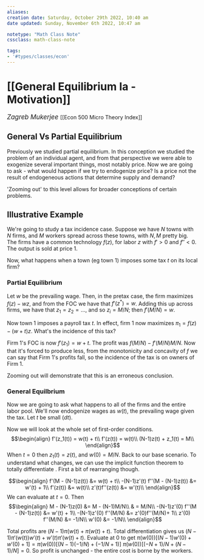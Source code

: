 ```yaml
---
aliases:
creation date: Saturday, October 29th 2022, 10:40 am
date updated: Sunday, November 6th 2022, 10:47 am

notetype: "Math Class Note"
cssclass: math-class-note

tags: 
- '#types/classes/econ'
---
```


# [[General Equilibrium Ia - Motivation]]
<span style = "font-size:120%"><i >Zagreb Mukerjee </i></span>
[[Econ 500 Micro Theory Index]]

## General Vs Partial Equilibrium

Previously we studied partial equilibrium. In this conception we studied the problem of an individual agent, and from that perspective we were able to exogenize several important things, most notably price. Now we are going to ask - what would happen if we try to endogenize price? Is a price not the result of endogeneous actions that determine supply and demand?

'Zooming out' to this level allows for broader conceptions of certain problems. 

## Illustrative Example

We're going to study a tax incidence case. Suppose we have $N$ towns with $N$ firms, and $M$ workers spread across these towns, with $N, M$ pretty big. The firms have a common technology $f(z)$, for labor $z$ with $f'>0$ and $f'' < 0$. The output is sold at price $1$. 

Now, what happens when a town (eg town 1) imposes some tax $t$ on its local firm?

### Partial Equilibrium

Let $w$ be the prevailing wage. Then, in the pretax case, the firm maximizes $f(z) -wz$, and from the FOC we have that $f'(z^*) = w$. Adding this up across firms, we have that $z_1 = z_2 = \ldots$, and so $z_i = M/N$; then $f'(M/N) = w$. 

Now town 1 imposes a payroll tax $t$. In effect, firm 1 now maximizes $\pi_1 = f(z) - (w+t)z$. What's the incidence of this tax? 

Firm 1's FOC is now $f'(z_1) = w + t$. The profit was $f(M/N) - f'(M/N)M/N$. Now that it's forced to produce less, from the monotonicity and concavity of $f$ we can say that Firm 1's profits fall, so the incidence of the tax is on owners of Firm 1. 

Zooming out will demonstrate that this is an erroneous conclusion. 

### General Equilbrium

Now we are going to ask what happens to all of the firms and the entire labor pool. We'll now endogenize wages as $w(t)$, the prevailing wage given the tax. Let $t$ be small ($dt$). 

Now we will look at the whole set of first-order conditions. 
$$\begin{align}
f'(z_1(t)) = w(t) + t\\
f'(z(t)) = w(t)\\
(N-1)z(t) + z_1(t) = M\\
\end{align}$$
When $t = 0$ then $z_1(t) = z(t)$, and $w(0) = M/N$. Back to our base scenario. To understand what changes, we can use the implicit function theorem to totally differentiate . First a bit of rearranging though. 

$$\begin{align}
f'(M - (N-1)z(t)) &= w(t) + t\\
-(N-1)z'(t) f''(M - (N-1)z(t)) &= w'(t) + 1\\
f'(z(t)) &= w(t)\\
z'(t)f''(z(t)) &= w'(t)\\
\end{align}$$
We can evaluate at $t = 0$. Then
$$\begin{align}
M - (N-1)z(0) &= M - (N-1)M/N\\
& = M/N\\
-(N-1)z'(0) f''(M - (N-1)z(t)) &= w'(t) + 1\\
-(N-1)z'(0) f''(M/N) &= z'(0)f''(M/N)+ 1\\
z'(0) f''(M/N) &= -1/N\\
w'(0) &= -1/N\\
\end{align}$$

Total profits are $(N-1)\pi(w(t) + \pi (w(t) + t)$. Total differentiation gives us $(N-1)\pi'(w(t))w'(t) + w'(t)\pi'(w(t) + t)$. Evaluate at $0$ to get $\pi(w(0))[(N-1)w'(0) + w'(0) + 1] = \pi(w(0))[(N-1)(-1/N) + (-1/N + 1)]$ $\pi(w(0))[(-N + 1)/N + (N-1)/N] = 0$. So profit is unchanged - the entire cost is borne by the workers. 
